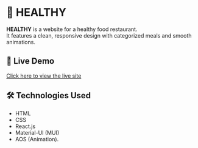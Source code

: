 # 🥗 HEALTHY

**HEALTHY** is a website for a healthy food restaurant.  
It features a clean, responsive design with categorized meals and smooth animations.

## 🚀 Live Demo

[Click here to view the live site](https://marvelous-liger-3f7fae.netlify.app/)

## 🛠️ Technologies Used


- HTML
- CSS
- React.js
- Material-UI (MUI)
- AOS (Animation).
